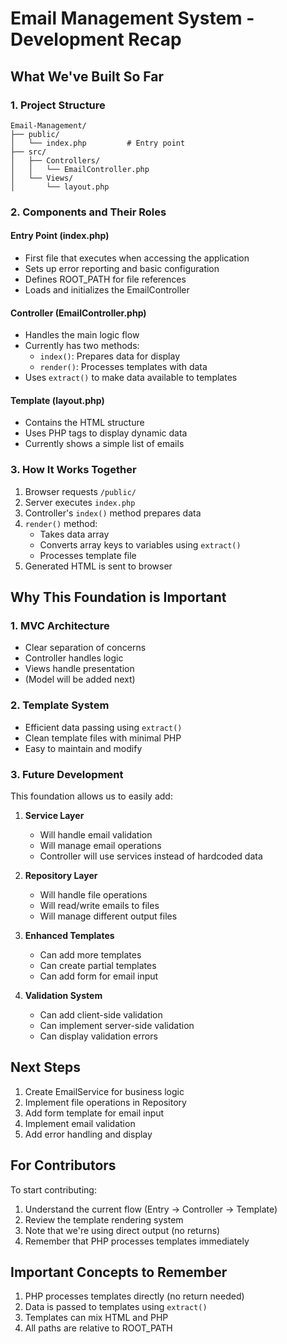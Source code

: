 # Email Management System - Development Recap

## What We've Built So Far

### 1. Project Structure
```
Email-Management/
├── public/
│   └── index.php         # Entry point
├── src/
│   ├── Controllers/
│   │   └── EmailController.php
│   └── Views/
│       └── layout.php
```

### 2. Components and Their Roles

#### Entry Point (index.php)
- First file that executes when accessing the application
- Sets up error reporting and basic configuration
- Defines ROOT_PATH for file references
- Loads and initializes the EmailController

#### Controller (EmailController.php)
- Handles the main logic flow
- Currently has two methods:
  * `index()`: Prepares data for display
  * `render()`: Processes templates with data
- Uses `extract()` to make data available to templates

#### Template (layout.php)
- Contains the HTML structure
- Uses PHP tags to display dynamic data
- Currently shows a simple list of emails

### 3. How It Works Together
1. Browser requests `/public/`
2. Server executes `index.php`
3. Controller's `index()` method prepares data
4. `render()` method:
   - Takes data array
   - Converts array keys to variables using `extract()`
   - Processes template file
5. Generated HTML is sent to browser

## Why This Foundation is Important

### 1. MVC Architecture
- Clear separation of concerns
- Controller handles logic
- Views handle presentation
- (Model will be added next)

### 2. Template System
- Efficient data passing using `extract()`
- Clean template files with minimal PHP
- Easy to maintain and modify

### 3. Future Development
This foundation allows us to easily add:
1. **Service Layer**
   - Will handle email validation
   - Will manage email operations
   - Controller will use services instead of hardcoded data

2. **Repository Layer**
   - Will handle file operations
   - Will read/write emails to files
   - Will manage different output files

3. **Enhanced Templates**
   - Can add more templates
   - Can create partial templates
   - Can add form for email input

4. **Validation System**
   - Can add client-side validation
   - Can implement server-side validation
   - Can display validation errors

## Next Steps
1. Create EmailService for business logic
2. Implement file operations in Repository
3. Add form template for email input
4. Implement email validation
5. Add error handling and display

## For Contributors
To start contributing:
1. Understand the current flow (Entry → Controller → Template)
2. Review the template rendering system
3. Note that we're using direct output (no returns)
4. Remember that PHP processes templates immediately

## Important Concepts to Remember
1. PHP processes templates directly (no return needed)
2. Data is passed to templates using `extract()`
3. Templates can mix HTML and PHP
4. All paths are relative to ROOT_PATH
